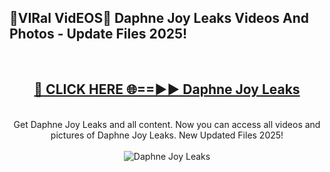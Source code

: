 <h2>🔴VIRal VidEOS🔴 Daphne Joy Leaks Videos And Photos - Update Files 2025!</h2>
<br>
<div align="center">
<h2><a href="https://virallinks.top/odZfE0" rel="nofollow">🔴 CLICK HERE 🌐==►► Daphne Joy Leaks</a></h2>
<br>
Get Daphne Joy Leaks and all content. Now you can access all videos and pictures of Daphne Joy Leaks. New Updated Files 2025!
<br>
<br>
<a href="https://virallinks.top/odZfE0" rel="nofollow" data-target="animated-image.originalLink"><img src="https://i.imgur.com/dJHk4Zq.gif)" alt="Daphne Joy Leaks" style="max-width: 100%; display: inline-block;" data-target="animated-image.originalImage"></a>
</div>
<br>
